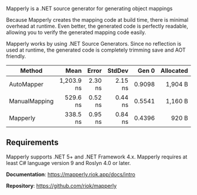 Mapperly is a .NET source generator for generating object mappings

Because Mapperly creates the mapping code at build time, there is minimal overhead at runtime.
Even better, the generated code is perfectly readable, allowing you to verify the generated mapping code easily.

Mapperly works by using .NET Source Generators.
Since no reflection is used at runtime, the generated code is completely trimming save and AOT friendly.

| Method        |       Mean |   Error |  StdDev |  Gen 0 | Allocated |
| ------------- | ---------: | ------: | ------: | -----: | --------: |
| AutoMapper    | 1,203.9 ns | 2.30 ns | 2.15 ns | 0.9098 |   1,904 B |
| ManualMapping |   529.6 ns | 0.52 ns | 0.44 ns | 0.5541 |   1,160 B |
| Mapperly      |   338.5 ns | 0.95 ns | 0.84 ns | 0.4396 |     920 B |

## Requirements

Mapperly supports .NET 5+ and .NET Framework 4.x.
Mapperly requires at least C# language version 9 and Roslyn 4.0 or later.

**Documentation**: https://mapperly.riok.app/docs/intro

**Repository**: https://github.com/riok/mapperly